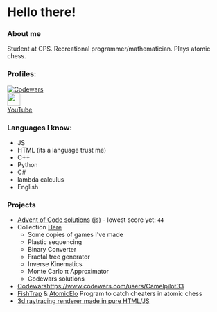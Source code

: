 # Hello there!
### About me
Student at CPS. Recreational programmer/mathematician. Plays atomic chess.
### Profiles:
[![Codewars](https://www.codewars.com/users/Camelpilot33/badges/large)](https://www.codewars.com/users/Camelpilot33)\
<a href="https://discord.com/users/701829178592591952"><img src="https://assets-global.website-files.com/6257adef93867e50d84d30e2/636e0b5061df29d55a92d945_full_logo_blurple_RGB.svg" height="30"></a><br>
[YouTube](https://www.youtube.com/@camelpilot3367/featured)
### Languages I know:
 - JS
 - HTML (its a language trust me)
 - C++
 - Python
 - C#
 - lambda calculus
 - English
### Projects
 - [Advent of Code solutions](https://github.com/Camelpilot33/AdventOfCode) (js) - lowest score yet: `44`
 - Collection [Here](https://github.com/Camelpilot33/Camul-Home-Page)
   - Some copies of games I've made
   - Plastic sequencing
   - Binary Converter
   - Fractal tree generator
   - Inverse Kinematics
   - Monte Carlo π Approximator
   - Codewars solutions
 - [Codewars](https://www.codewars.com/users/Camelpilot33)https://www.codewars.com/users/Camelpilot33
 - [FishTrap](https://github.com/Camelpilot33/Fishtrap) & [AtomicElo](https://github.com/Camelpilot33/AtomicElo) Program to catch cheaters in atomic chess
 - [3d raytracing renderer made in pure HTML/JS](https://github.com/Camelpilot33/engine3d)
